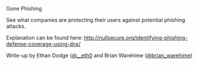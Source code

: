 Gone Phishing

See what companies are protecting their users against potential phishing attacks.  

Explanation can be found here: http://nullsecure.org/identifying-phishing-defense-coverage-using-dns/

Write-up by Ethan Dodge ([@__eth0](http://twitter.com/__eth0) and Brian Warehime ([@brian_warehime](http://twitter.com/brian_warehime))

